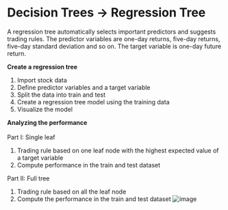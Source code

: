# Decision Trees -> Regression Tree

A regression tree automatically selects important predictors and suggests trading rules. The predictor variables are one-day returns, five-day returns, five-day standard deviation and so on. The target variable is one-day future return. 
<BR>

<B>Create a regression tree</B>
1. Import stock data
1. Define predictor variables and a target variable
2. Split the data into train and test 
3. Create a regression tree model using the training data
4. Visualize the model

<B>Analyzing the performance</B><BR><BR>
Part I: Single leaf
1. Trading rule based on one leaf node with the highest expected value of a target variable
5. Compute performance in the train and test dataset

Part II: Full tree
1. Trading rule based on all the leaf node
5. Compute the performance in the train and test dataset
![image](https://user-images.githubusercontent.com/52425750/165808566-7462b4fb-7395-4af9-995d-b0f26f22e30e.png)
